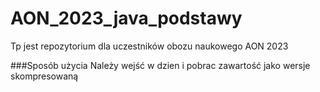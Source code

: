 # AON_2023_java_podstawy
Tp jest repozytorium dla uczestników obozu naukowego AON 2023

###Sposób użycia
Należy wejść w dzien i pobrac zawartość jako wersje skompresowaną
